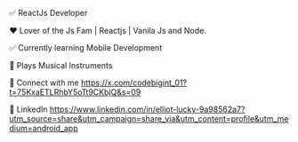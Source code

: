 ✅ ReactJs Developer 

❤️ Lover of the Js Fam | Reactjs | Vanila Js and Node.

✅ Currently learning Mobile Development 

🎸 Plays Musical Instruments 

🔗 Connect with me https://x.com/codebigint_01?t=75KxaETLRhbY5oTt9CKbjQ&s=09

🔗 LinkedIn https://www.linkedin.com/in/elliot-lucky-9a98562a7?utm_source=share&utm_campaign=share_via&utm_content=profile&utm_medium=android_app
